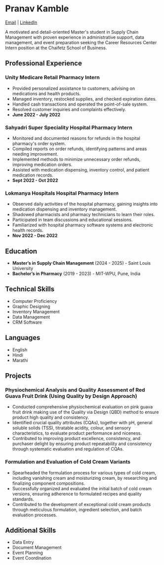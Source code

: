 # **Pranav Kamble**
[Email](mailto:pranav.kamble@slu.edu) | [LinkedIn](https://www.linkedin.com/in/pranav-kamble-5599841a3/)

A motivated and detail-oriented Master's student in Supply Chain Management with proven experience in administrative support, data management, and event preparation seeking the Career Resources Center Intern position at the Chaifetz School of Business.

## **Professional Experience**

### **Unity Medicare Retail Pharmacy Intern**
- Provided personalized assistance to customers, advising on medications and health products.
- Managed inventory, restocked supplies, and checked expiration dates.
- Handled cash transactions and operated the point-of-sale system.
- Resolved customer inquiries and complaints effectively.
- **June 2022 - July 2022**

### **Sahyadri Super Speciality Hospital Pharmacy Intern**
- Monitored and documented reasons for refunds in the hospital pharmacy's order system.
- Compiled reports on order refunds, identifying patterns and areas needing improvement.
- Implemented methods to minimize unnecessary order refunds, improving medication orders.
- Assisted with medication dispensing, inventory control, and patient medication records.
- **Sept 2022 - Oct 2022**

### **Lokmanya Hospitals Hospital Pharmacy Intern**
- Observed daily activities of the hospital pharmacy, gaining insights into medication dispensing and inventory management.
- Shadowed pharmacists and pharmacy technicians to learn their roles.
- Participated in team discussions and educational sessions.
- Familiarized with hospital pharmacy software systems and electronic health records.
- **Nov 2022 - Dec 2022**

## **Education**
- **Master’s in Supply Chain Management** (2024 - 2025) - Saint Louis University
- **Bachelor’s in Pharmacy** (2019 - 2023) - MIT-WPU, Pune, India

## **Technical Skills**
- Computer Proficiency
- Graphic Designing
- Inventory Management
- Data Management
- CRM Software

## **Languages**
- English
- Hindi
- Marathi

## **Projects**

### Physiochemical Analysis and Quality Assessment of Red Guava Fruit Drink (Using Quality by Design Approach)
- Conducted comprehensive physiochemical evaluation on pink guava fruit drink making use of the Quality via Design (QBD) method to ensure product high quality and consistency.
- Identified crucial quality attributes (CQAs), together with pH, general soluble solids (TSS), titratable acidity, colour, and sensory characteristics, to evaluate product performance and niceness.
- Contributed to improving product excellence, consistency, and purchaser delight by ensuring product repeatability and consistency through systematic evaluation and regulation of CQAs.

### Formulation and Evaluation of Cold Cream Variants
- Spearheaded the formulation process for various types of cold cream, including vanishing cream and moisturizing cream, by researching and finalizing component compositions.
- Successfully organized and evaluated the initial batch of cold cream versions, ensuring adherence to formulated recipes and quality standards.
- Contributed to the development of exceptional cold cream products through meticulous formulation, ingredient selection, and batch evaluation processes.

## **Additional Skills**
- Data Entry
- Document Management
- Event Planning
- Event Coordination

